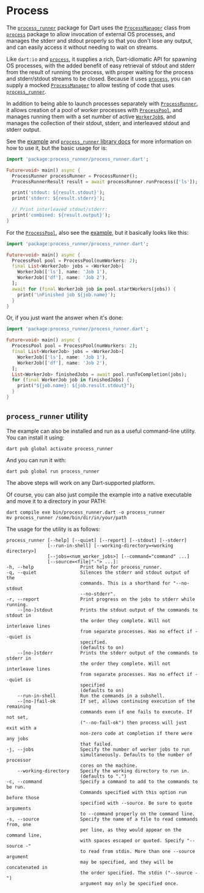 # Process

The [`process_runner`] package for Dart uses the [`ProcessManager`] class from
[`process`] package to allow invocation of external OS processes, and manages
the stderr and stdout properly so that you don't lose any output, and can easily
access it without needing to wait on streams.

Like `dart:io` and [`process`], it supplies a rich, Dart-idiomatic API for
spawning OS processes, with the added benefit of easy retrieval of stdout and
stderr from the result of running the process, with proper waiting for the
process and stderr/stdout streams to be closed. Because it uses [`process`], you
can supply a mocked [`ProcessManager`] to allow testing of code that uses
[`process_runner`].

In addition to being able to launch processes separately with [`ProcessRunner`],
it allows creation of a pool of worker processes with [`ProcessPool`], and
manages running them with a set number of active [`WorkerJob`s], and manages the
collection of their stdout, stderr, and interleaved stdout and stderr output.

See the [example](example/main.dart) and [`process_runner` library docs] for
more information on how to use it, but the basic usage for  is:

```dart
import 'package:process_runner/process_runner.dart';

Future<void> main() async {
  ProcessRunner processRunner = ProcessRunner();
  ProcessRunnerResult result = await processRunner.runProcess(['ls']);

  print('stdout: ${result.stdout}');
  print('stderr: ${result.stderr}');

  // Print interleaved stdout/stderr:
  print('combined: ${result.output}');
}
```

For the [`ProcessPool`](lib/process_pool.dart), also see the [example](example),
but it basically looks like this:

```dart
import 'package:process_runner/process_runner.dart';

Future<void> main() async {
  ProcessPool pool = ProcessPool(numWorkers: 2);
  final List<WorkerJob> jobs = <WorkerJob>[
    WorkerJob(['ls'], name: 'Job 1'),
    WorkerJob(['df'], name: 'Job 2'),
  ];
  await for (final WorkerJob job in pool.startWorkers(jobs)) {
    print('\nFinished job ${job.name}');
  }
}
```

Or, if you just want the answer when it's done:

```dart
import 'package:process_runner/process_runner.dart';

Future<void> main() async {
  ProcessPool pool = ProcessPool(numWorkers: 2);
  final List<WorkerJob> jobs = <WorkerJob>[
    WorkerJob(['ls'], name: 'Job 1'),
    WorkerJob(['df'], name: 'Job 2'),
  ];
  List<WorkerJob> finishedJobs = await pool.runToCompletion(jobs);
  for (final WorkerJob job in finishedJobs) {
    print("${job.name}: ${job.result.stdout}");
  }
}
```

## `process_runner` utility

The example can also be installed and run as a useful command-line utility. You can install it using:

```shell
dart pub global activate process_runner
```

And you can run it with:

```shell
dart pub global run process_runner
```

The above steps will work on any Dart-supported platform.

Of course, you can also just compile the example into a native executable and move it to a directory in your PATH:

```shell
dart compile exe bin/process_runner.dart -o process_runner
mv process_runner /some/bin/dir/in/your/path
```

The usage for the utility is as follows:

```
process_runner [--help] [--quiet] [--report] [--stdout] [--stderr]
               [--run-in-shell] [--working-directory=<working directory>]
               [--jobs=<num_worker_jobs>] [--command="command" ...]
               [--source=<file|"-"> ...]:
-h, --help                 Print help for process_runner.
-q, --quiet                Silences the stderr and stdout output of the
                           commands. This is a shorthand for "--no-stdout
                           --no-stderr".
-r, --report               Print progress on the jobs to stderr while running.
    --[no-]stdout          Prints the stdout output of the commands to stdout in
                           the order they complete. Will not interleave lines
                           from separate processes. Has no effect if --quiet is
                           specified.
                           (defaults to on)
    --[no-]stderr          Prints the stderr output of the commands to stderr in
                           the order they complete. Will not interleave lines
                           from separate processes. Has no effect if --quiet is
                           specified
                           (defaults to on)
    --run-in-shell         Run the commands in a subshell.
    --[no-]fail-ok         If set, allows continuing execution of the remaining
                           commands even if one fails to execute. If not set,
                           ("--no-fail-ok") then process will just exit with a
                           non-zero code at completion if there were any jobs
                           that failed.
-j, --jobs                 Specify the number of worker jobs to run
                           simultaneously. Defaults to the number of processor
                           cores on the machine.
    --working-directory    Specify the working directory to run in.
                           (defaults to ".")
-c, --command              Specify a command to add to the commands to be run.
                           Commands specified with this option run before those
                           specified with --source. Be sure to quote arguments
                           to --command properly on the command line.
-s, --source               Specify the name of a file to read commands from, one
                           per line, as they would appear on the command line,
                           with spaces escaped or quoted. Specify "--source -"
                           to read from stdin. More than one --source argument
                           may be specified, and they will be concatenated in
                           the order specified. The stdin ("--source -")
                           argument may only be specified once.
```

[`ProcessManager`]: https://github.com/google/process.dart/blob/master/lib/src/interface/process_manager.dart#L21
[`process`]: https://pub.dev/packages/process
[`process_runner`]: https://pub.dev/packages/process_runner
[`ProcessRunner`]: https://pub.dev/documentation/process_runner/latest/process_runner/ProcessRunner-class.html
[`ProcessPool`]: https://pub.dev/documentation/process_runner/latest/process_runner/ProcessPool-class.html
[`process_runner` library docs]: https://pub.dev/documentation/process_runner/latest/process_runner/process_runner-library.html
[`WorkerJob`s]: https://pub.dev/documentation/process_runner/latest/process_runner/WorkerJob-class.html
